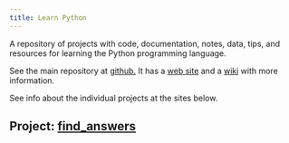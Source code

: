 ```yaml
---
title: Learn Python
---
```


A repository of projects with code, documentation,
notes, data, tips, and resources
for learning the Python programming language.

See the main repository at
[github.](https://github.com/clp/learn_python)
It has a
[web site](https://clp.github.io/learn_python)
and a
[wiki](https://github.com/clp/learn_python/wiki)
with more information.

See info about the individual projects at the sites below.

## Project: [find_answers](find_answers)

